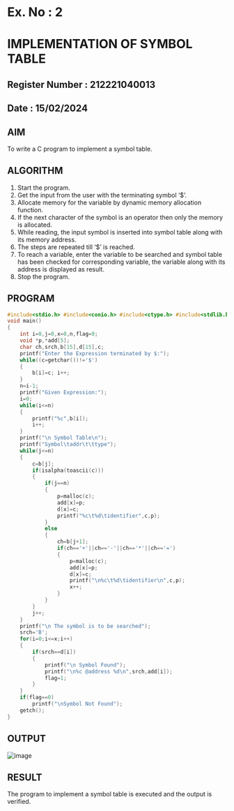 # Ex. No : 2	
# IMPLEMENTATION OF SYMBOL TABLE 
## Register Number : 212221040013
## Date : 15/02/2024

## AIM   
To write a C program to implement a symbol table.

## ALGORITHM
1.	Start the program.
2.	Get the input from the user with the terminating symbol ‘$’.
3.	Allocate memory for the variable by dynamic memory allocation function.
4.	If the next character of the symbol is an operator then only the memory is allocated.
5.	While reading, the input symbol is inserted into symbol table along with its memory address.
6.	The steps are repeated till ‘$’ is reached.
7.	To reach a variable, enter the variable to be searched and symbol table has been checked for corresponding variable, the variable along with its address is displayed as result.
8.	Stop the program. 

## PROGRAM
```c
#include<stdio.h> #include<conio.h> #include<ctype.h> #include<stdlib.h> 
void main()
{
    int i=0,j=0,x=0,n,flag=0; 
    void *p,*add[5];
    char ch,srch,b[15],d[15],c;
    printf("Enter the Expression terminated by $:");
    while((c=getchar())!='$')
    {
        b[i]=c; i++;
    }
    n=i-1;
    printf("Given Expression:");
    i=0;
    while(i<=n)
    {
        printf("%c",b[i]); 
        i++;
    }
    printf("\n Symbol Table\n"); 
    printf("Symbol\taddr\t\ttype"); 
    while(j<=n)
    {
        c=b[j]; 
        if(isalpha(toascii(c)))
        {
            if(j==n)
            {           
                p=malloc(c); 
                add[x]=p;
                d[x]=c;
                printf("%c\t%d\tidentifier",c,p);
            }   
            else
            {
                ch=b[j+1];
                if(ch=='+'||ch=='-'||ch=='*'||ch=='=')
                {
                    p=malloc(c); 
                    add[x]=p;
                    d[x]=c; 
                    printf("\n%c\t%d\tidentifier\n",c,p); 
                    x++;
                }
            }
        } 
        j++;
    }
    printf("\n The symbol is to be searched"); 
    srch='B';
    for(i=0;i<=x;i++)
    {
        if(srch==d[i])
        {
            printf("\n Symbol Found"); 
            printf("\n%c @address %d\n",srch,add[i]); 
            flag=1;
        }
    }
    if(flag==0)
        printf("\nSymbol Not Found"); 
    getch();
}

```

## OUTPUT 
![image](https://github.com/Anbuselvan04/19CS409-Compiler-Design-Lab/assets/119410896/e3d19656-6ad8-4121-8f94-f6b4dbb37f56)

## RESULT
The program to implement a symbol table is executed and the output is verified.
